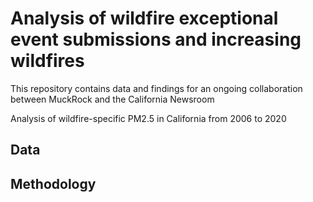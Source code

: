 # Analysis of wildfire exceptional event submissions and increasing wildfires 
This repository contains data and findings for an ongoing collaboration between MuckRock and the California Newsroom 

Analysis of wildfire-specific PM2.5 in California from 2006 to 2020


## Data 


## Methodology 

